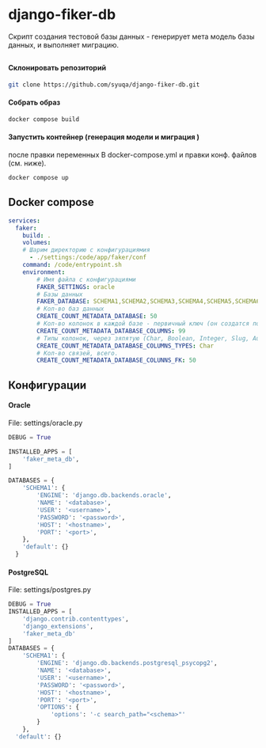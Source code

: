# django-fiker-db
Скрипт создания тестовой базы данных - генерирует мета модель базы данных, и выполняет миграцию.

##

#### Склонировать репозиторий
```bash
git clone https://github.com/syuqa/django-fiker-db.git
```
#### Собрать образ
```bash
docker compose build
```
#### Запустить контейнер (генерация модели и миграция )
после правки переменных В docker-compose.yml и правки конф. файлов (см. ниже).
```BASH
docker compose up
```

## Docker compose
```yml
services:
  faker:
    build: .
    volumes:
    # Шарим директорию с конфигурациямия
      - ./settings:/code/app/faker/conf
    command: /code/entrypoint.sh
    environment:
        # Имя файла с конфигурациями
        FAKER_SETTINGS: oracle
        # Базы данных
        FAKER_DATABASE: SCHEMA1,SCHEMA2,SCHEMA3,SCHEMA4,SCHEMA5,SCHEMA6,SCHEMA7,SCHEMA8,SCHEMA9,SCHEMA10
        # Кол-во баз данных
        CREATE_COUNT_METADATA_DATABASE: 50
        # Кол-во колонок в каждой базе - первичный ключ (он создатся по умолчанию), например что бы было 100 колонок надо указать 99.  
        CREATE_COUNT_METADATA_DATABASE_COLUMNS: 99
        # Типы колонок, через зяпятую (Char, Boolean, Integer, Slug, Auto, Text)
        CREATE_COUNT_METADATA_DATABASE_COLUMNS_TYPES: Char
        # Кол-во связей, всего.
        CREATE_COUNT_METADATA_DATABASE_COLUNNS_FK: 50
```



## Конфигурации

#### Oracle
File: settings/oracle.py
```python
DEBUG = True

INSTALLED_APPS = [
    'faker_meta_db',
]

DATABASES = {
    'SCHEMA1': {
        'ENGINE': 'django.db.backends.oracle',
        'NAME': '<database>',
        'USER': '<username>',
        'PASSWORD': '<password>',
        'HOST': '<hostname>',
        'PORT': '<port>',
    },
    'default': {}
  }

```

#### PostgreSQL
File: settings/postgres.py
```python
DEBUG = True
INSTALLED_APPS = [
    'django.contrib.contenttypes',
    'django_extensions',
    'faker_meta_db'
]
DATABASES = {
    'SCHEMA1': {
        'ENGINE': 'django.db.backends.postgresql_psycopg2',
        'NAME': '<database>',
        'USER': '<username>',
        'PASSWORD': '<password>',
        'HOST': '<hostname>',
        'PORT': '<port>',
        'OPTIONS': {
            'options': '-c search_path="<schema>"'
        }
    },
  'default': {}
```

